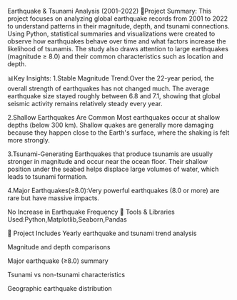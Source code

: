Earthquake & Tsunami Analysis (2001–2022) 
🔎Project Summary: This project focuses on analyzing global earthquake records from 2001 to 2022 to understand patterns in their magnitude, depth, and tsunami connections. Using Python, statistical summaries and visualizations were created to observe how earthquakes behave over time and what factors increase the likelihood of tsunamis. The study also draws attention to large earthquakes (magnitude ≥ 8.0) and their common characteristics such as location and depth.

📊Key Insights:
1.Stable Magnitude Trend:Over the 22-year period, the overall strength of earthquakes has not changed much. The average earthquake size stayed roughly between 6.8 and 7.1, showing that global seismic activity remains relatively steady every year.

2.Shallow Earthquakes Are Common Most earthquakes occur at shallow depths (below 300 km). Shallow quakes are generally more damaging because they happen close to the Earth's surface, where the shaking is felt more strongly.

3.Tsunami-Generating Earthquakes that produce tsunamis are usually stronger in magnitude and occur near the ocean floor. Their shallow position under the seabed helps displace large volumes of water, which leads to tsunami formation.

4.Major Earthquakes(≥8.0):Very powerful earthquakes (8.0 or more) are rare but have massive impacts.

No Increase in Earthquake Frequency
🧠 Tools & Libraries Used:Python,Matplotlib,Seaborn,Pandas

📁 Project Includes Yearly earthquake and tsunami trend analysis

Magnitude and depth comparisons

Major earthquake (≥8.0) summary

Tsunami vs non-tsunami characteristics

Geographic earthquake distribution
